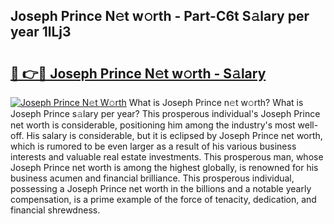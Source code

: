 ## Joseph Prince N𝚎t w𝚘rth - Part-C6t S𝚊lary per year 1lLj3

# <h2><a href="http://gc2foon.nevu.top/?p=Joseph+Prince">🔗 👉🔴 Joseph Prince N𝚎t w𝚘rth - S𝚊lary</a></h2>

[![Joseph Prince N𝚎t W𝚘rth](https://i.imgur.com/Oavwk0R.jpeg)](http://gc2foon.nevu.top/?p=Joseph+Prince)
What is Joseph Prince n𝚎t w𝚘rth? What is Joseph Prince s𝚊lary per year?
This prosperous individual's Joseph Prince net worth is considerable, positioning him among the industry's most well-off. His salary is considerable, but it is eclipsed by Joseph Prince net worth, which is rumored to be even larger as a result of his various business interests and valuable real estate investments. This prosperous man, whose Joseph Prince net worth is among the highest globally, is renowned for his business acumen and financial brilliance. This prosperous individual, possessing a Joseph Prince net worth in the billions and a notable yearly compensation, is a prime example of the force of tenacity, dedication, and financial shrewdness.
